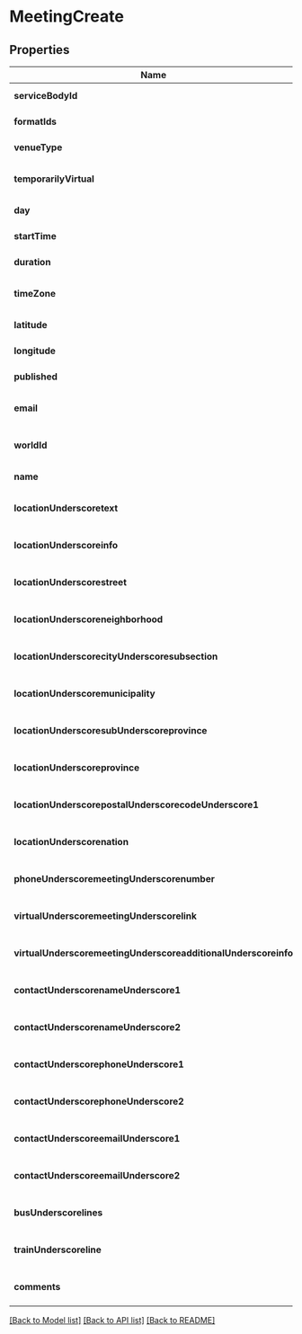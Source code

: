 # MeetingCreate

## Properties
Name | Type | Description | Notes
------------ | ------------- | ------------- | -------------
**serviceBodyId** | **integer** |  | [default to null]
**formatIds** | **array[integer]** |  | [default to null]
**venueType** | **integer** |  | [default to null]
**temporarilyVirtual** | **boolean** |  | [optional] [default to null]
**day** | **integer** |  | [default to null]
**startTime** | **string** |  | [default to null]
**duration** | **string** |  | [default to null]
**timeZone** | **string** |  | [optional] [default to null]
**latitude** | **float** |  | [default to null]
**longitude** | **float** |  | [default to null]
**published** | **boolean** |  | [default to null]
**email** | **string** |  | [optional] [default to null]
**worldId** | **string** |  | [optional] [default to null]
**name** | **string** |  | [default to null]
**locationUnderscoretext** | **string** |  | [optional] [default to null]
**locationUnderscoreinfo** | **string** |  | [optional] [default to null]
**locationUnderscorestreet** | **string** |  | [optional] [default to null]
**locationUnderscoreneighborhood** | **string** |  | [optional] [default to null]
**locationUnderscorecityUnderscoresubsection** | **string** |  | [optional] [default to null]
**locationUnderscoremunicipality** | **string** |  | [optional] [default to null]
**locationUnderscoresubUnderscoreprovince** | **string** |  | [optional] [default to null]
**locationUnderscoreprovince** | **string** |  | [optional] [default to null]
**locationUnderscorepostalUnderscorecodeUnderscore1** | **string** |  | [optional] [default to null]
**locationUnderscorenation** | **string** |  | [optional] [default to null]
**phoneUnderscoremeetingUnderscorenumber** | **string** |  | [optional] [default to null]
**virtualUnderscoremeetingUnderscorelink** | **string** |  | [optional] [default to null]
**virtualUnderscoremeetingUnderscoreadditionalUnderscoreinfo** | **string** |  | [optional] [default to null]
**contactUnderscorenameUnderscore1** | **string** |  | [optional] [default to null]
**contactUnderscorenameUnderscore2** | **string** |  | [optional] [default to null]
**contactUnderscorephoneUnderscore1** | **string** |  | [optional] [default to null]
**contactUnderscorephoneUnderscore2** | **string** |  | [optional] [default to null]
**contactUnderscoreemailUnderscore1** | **string** |  | [optional] [default to null]
**contactUnderscoreemailUnderscore2** | **string** |  | [optional] [default to null]
**busUnderscorelines** | **string** |  | [optional] [default to null]
**trainUnderscoreline** | **string** |  | [optional] [default to null]
**comments** | **string** |  | [optional] [default to null]

[[Back to Model list]](../README.md#documentation-for-models) [[Back to API list]](../README.md#documentation-for-api-endpoints) [[Back to README]](../README.md)


